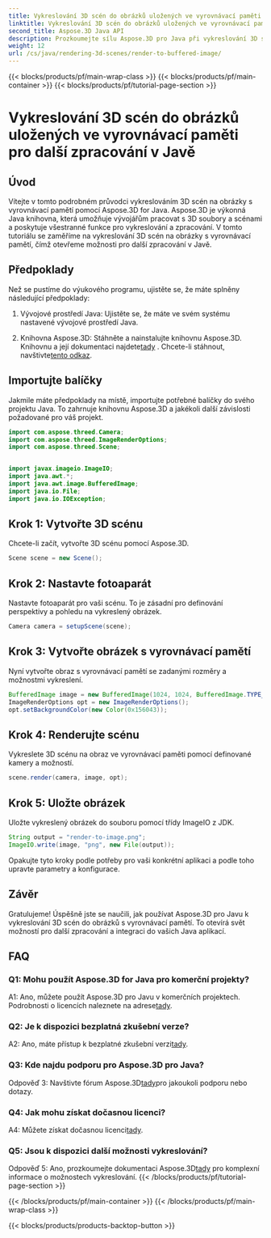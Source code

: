 ```yaml
---
title: Vykreslování 3D scén do obrázků uložených ve vyrovnávací paměti pro další zpracování v Javě
linktitle: Vykreslování 3D scén do obrázků uložených ve vyrovnávací paměti pro další zpracování v Javě
second_title: Aspose.3D Java API
description: Prozkoumejte sílu Aspose.3D pro Java při vykreslování 3D scén na obrázky s vyrovnávací pamětí. Podrobný průvodce s předpoklady, importními balíčky a často kladenými dotazy.
weight: 12
url: /cs/java/rendering-3d-scenes/render-to-buffered-image/
---
```


{{< blocks/products/pf/main-wrap-class >}}
{{< blocks/products/pf/main-container >}}
{{< blocks/products/pf/tutorial-page-section >}}

# Vykreslování 3D scén do obrázků uložených ve vyrovnávací paměti pro další zpracování v Javě

## Úvod

Vítejte v tomto podrobném průvodci vykreslováním 3D scén na obrázky s vyrovnávací pamětí pomocí Aspose.3D for Java. Aspose.3D je výkonná Java knihovna, která umožňuje vývojářům pracovat s 3D soubory a scénami a poskytuje všestranné funkce pro vykreslování a zpracování. V tomto tutoriálu se zaměříme na vykreslování 3D scén na obrázky s vyrovnávací pamětí, čímž otevřeme možnosti pro další zpracování v Javě.

## Předpoklady

Než se pustíme do výukového programu, ujistěte se, že máte splněny následující předpoklady:

1. Vývojové prostředí Java: Ujistěte se, že máte ve svém systému nastavené vývojové prostředí Java.

2.  Knihovna Aspose.3D: Stáhněte a nainstalujte knihovnu Aspose.3D. Knihovnu a její dokumentaci najdete[tady](https://reference.aspose.com/3d/java/) . Chcete-li stáhnout, navštivte[tento odkaz](https://releases.aspose.com/3d/java/).

## Importujte balíčky

Jakmile máte předpoklady na místě, importujte potřebné balíčky do svého projektu Java. To zahrnuje knihovnu Aspose.3D a jakékoli další závislosti požadované pro váš projekt.

```java
import com.aspose.threed.Camera;
import com.aspose.threed.ImageRenderOptions;
import com.aspose.threed.Scene;


import javax.imageio.ImageIO;
import java.awt.*;
import java.awt.image.BufferedImage;
import java.io.File;
import java.io.IOException;
```

## Krok 1: Vytvořte 3D scénu

Chcete-li začít, vytvořte 3D scénu pomocí Aspose.3D.

```java
Scene scene = new Scene();
```

## Krok 2: Nastavte fotoaparát

Nastavte fotoaparát pro vaši scénu. To je zásadní pro definování perspektivy a pohledu na vykreslený obrázek.

```java
Camera camera = setupScene(scene);
```

## Krok 3: Vytvořte obrázek s vyrovnávací pamětí

Nyní vytvořte obraz s vyrovnávací pamětí se zadanými rozměry a možnostmi vykreslení.

```java
BufferedImage image = new BufferedImage(1024, 1024, BufferedImage.TYPE_3BYTE_BGR);
ImageRenderOptions opt = new ImageRenderOptions();
opt.setBackgroundColor(new Color(0x156043));
```

## Krok 4: Renderujte scénu

Vykreslete 3D scénu na obraz ve vyrovnávací paměti pomocí definované kamery a možností.

```java
scene.render(camera, image, opt);
```

## Krok 5: Uložte obrázek

Uložte vykreslený obrázek do souboru pomocí třídy ImageIO z JDK.

```java
String output = "render-to-image.png";
ImageIO.write(image, "png", new File(output));
```

Opakujte tyto kroky podle potřeby pro vaši konkrétní aplikaci a podle toho upravte parametry a konfigurace.

## Závěr

Gratulujeme! Úspěšně jste se naučili, jak používat Aspose.3D pro Javu k vykreslování 3D scén do obrázků s vyrovnávací pamětí. To otevírá svět možností pro další zpracování a integraci do vašich Java aplikací.

## FAQ

### Q1: Mohu použít Aspose.3D for Java pro komerční projekty?

 A1: Ano, můžete použít Aspose.3D pro Javu v komerčních projektech. Podrobnosti o licencích naleznete na adrese[tady](https://purchase.aspose.com/buy).

### Q2: Je k dispozici bezplatná zkušební verze?

 A2: Ano, máte přístup k bezplatné zkušební verzi[tady](https://releases.aspose.com/).

### Q3: Kde najdu podporu pro Aspose.3D pro Java?

 Odpověď 3: Navštivte fórum Aspose.3D[tady](https://forum.aspose.com/c/3d/18)pro jakoukoli podporu nebo dotazy.

### Q4: Jak mohu získat dočasnou licenci?

 A4: Můžete získat dočasnou licenci[tady](https://purchase.aspose.com/temporary-license/).

### Q5: Jsou k dispozici další možnosti vykreslování?

 Odpověď 5: Ano, prozkoumejte dokumentaci Aspose.3D[tady](https://reference.aspose.com/3d/java/) pro komplexní informace o možnostech vykreslování.
{{< /blocks/products/pf/tutorial-page-section >}}

{{< /blocks/products/pf/main-container >}}
{{< /blocks/products/pf/main-wrap-class >}}

{{< blocks/products/products-backtop-button >}}
